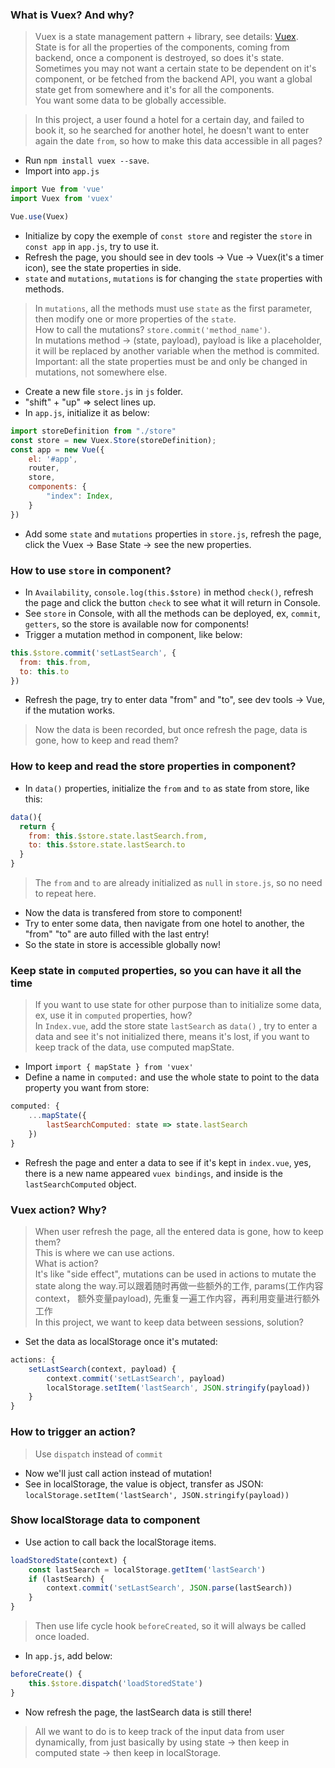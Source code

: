 ### What is Vuex? And why?
> Vuex is a state management pattern + library, see details: [Vuex](https://vuex.vuejs.org/).   
> State is for all the properties of the components, coming from backend, once a component is destroyed, so does it's state.     
> Sometimes you may not want a certain state to be dependent on it's component, or be fetched from the backend API, you want a global state get from somewhere and it's for all the components.      
> You want some data to be globally accessible.   

> In this project, a user found a hotel for a certain day, and failed to book it, so he searched for another hotel, he doesn't want to enter again the date `from`, so how to make this data accessible in all pages?    
- Run `npm install vuex --save`.
- Import into `app.js`
```js
import Vue from 'vue'
import Vuex from 'vuex'

Vue.use(Vuex)
```
- Initialize by copy the exemple of `const store` and register the `store` in `const app` in `app.js`, try to use it.
- Refresh the page, you should see in dev tools -> Vue -> Vuex(it's a timer icon), see the state properties in side.
- `state` and `mutations`, `mutations` is for changing the `state` properties with methods.
> In `mutations`, all the methods must use `state` as the first parameter, then modify one or more properties of the `state`.   
> How to call the mutations? `store.commit('method_name')`.   
> In mutations method -> (state, payload), payload is like a placeholder, it will be replaced by another variable when the method is commited.   
> Important: all the state properties must be and only be changed in mutations, not somewhere else.   

- Create a new file `store.js` in `js` folder.
- "shift" + "up" => select lines up.
- In `app.js`, initialize it as below:
```js
import storeDefinition from "./store"
const store = new Vuex.Store(storeDefinition);
const app = new Vue({
    el: '#app',
    router,
    store,
    components: {
        "index": Index,
    }
})
```
- Add some `state` and `mutations` properties in `store.js`, refresh the page, click the Vuex -> Base State -> see the new properties.

### How to use `store` in component?
- In `Availability`, `console.log(this.$store)` in method `check()`, refresh the page and click the button `check` to see what it will return in Console.
- See `store` in Console, with all the methods can be deployed, ex, `commit`, `getters`, so the store is available now for components!
- Trigger a mutation method in component, like below:
```js
this.$store.commit('setLastSearch', {
  from: this.from,
  to: this.to
})
```
- Refresh the page, try to enter data "from" and "to", see dev tools -> Vue, if the mutation works.
> Now the data is been recorded, but once refresh the page, data is gone, how to keep and read them?   

### How to keep and read the store properties in component?
- In `data()` properties, initialize the `from` and `to` as state from store, like this:
```js
data(){
  return {
    from: this.$store.state.lastSearch.from,
    to: this.$store.state.lastSearch.to
  }
}
```
> The `from` and `to` are already initialized as `null` in `store.js`, so no need to repeat here.   
- Now the data is transfered from store to component!
- Try to enter some data, then navigate from one hotel to another, the "from" "to" are auto filled with the last entry!
- So the state in store is accessible globally now!

### Keep state in `computed` properties, so you can have it all the time
> If you want to use state for other purpose than to initialize some data, ex, use it in `computed` properties, how?   
> In `Index.vue`, add the store state `lastSearch` as `data()` , try to enter a data and see it's not initialized there, means it's lost, if you want to keep track of the data, use computed mapState.   
- Import `import { mapState } from 'vuex'`
- Define a name in `computed:` and use the whole state to point to the data property you want from store:
```js
computed: {
    ...mapState({
        lastSearchComputed: state => state.lastSearch
    })
}
```
- Refresh the page and enter a data to see if it's kept in `index.vue`, yes, there is a new name appeared `vuex bindings`, and inside is the `lastSearchComputed` object.


### Vuex action? Why?
> When user refresh the page, all the entered data is gone, how to keep them?   
> This is where we can use actions.   
> What is action?    
> It's like "side effect", mutations can be used in actions to mutate the state along the way.可以跟着随时再做一些额外的工作, params(工作内容context， 额外变量payload), 先重复一遍工作内容，再利用变量进行额外工作    
> In this project, we want to keep data between sessions, solution?     
- Set the data as localStorage once it's mutated:
```js
actions: {
    setLastSearch(context, payload) {
        context.commit('setLastSearch', payload)
        localStorage.setItem('lastSearch', JSON.stringify(payload))
    }
}
```

### How to trigger an action? 
> Use `dispatch` instead of `commit`
- Now we'll just call action instead of mutation!
- See in localStorage, the value is object, transfer as JSON: `localStorage.setItem('lastSearch', JSON.stringify(payload))`

### Show localStorage data to component
- Use action to call back the localStorage items.
```js
loadStoredState(context) {
    const lastSearch = localStorage.getItem('lastSearch')
    if (lastSearch) {
        context.commit('setLastSearch', JSON.parse(lastSearch))
    }
}
```
>  Then use life cycle hook `beforeCreated`, so it will always be called once loaded.
- In `app.js`, add below:
```js
beforeCreate() {
    this.$store.dispatch('loadStoredState')
}
```
- Now refresh the page, the lastSearch data is still there!   
> All we want to do is to keep track of the input data from user dynamically, from just basically by using state -> then keep in computed state -> then keep in localStorage.   
